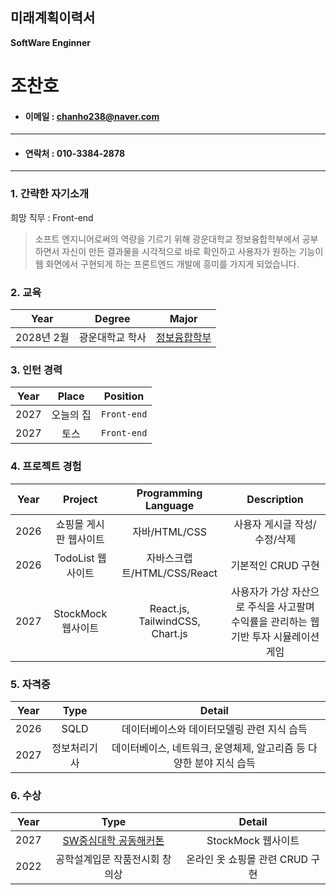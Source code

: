 ## 미래계획이력서
**SoftWare Enginner**
# 조찬호  

- #### 이메일 : chanho238@naver.com
---
- #### 연락처 : 010-3384-2878
---  



### 1. 간략한 자기소개
희망 직무 : Front-end
> 소프트 엔지니어로써의 역량을 기르기 위해 광운대학교 정보융합학부에서 
공부하면서 자신이 만든 결과물을 시각적으로 바로 확인하고 사용자가 원하는 기능이 웹 화면에서 구현되게 하는 프론트엔드 개발에 흥미를 가지게 되었습니다.

### 2. 교육  

| Year | Degree | Major|  
|:---:|:---:|:---:|  
| 2028년 2월 | 광운대학교 학사 |[정보융합학부](https://ic.kw.ac.kr/main/main.php)|

### 3. 인턴 경력  

| Year | Place | Position |
|:---:|:---:|:---:|
| 2027 | 오늘의 집 | `Front-end`|
| 2027 | 토스 | `Front-end` |

### 4. 프로젝트 경험  

|Year|Project|Programming Language| Description|
|:---:|:---:|:---:|:---:|
| 2026 | 쇼핑몰 게시판 웹사이트 | 자바/HTML/CSS | 사용자 게시글 작성/수정/삭제|
| 2026 | TodoList 웹사이트| 자바스크랩트/HTML/CSS/React | 기본적인 CRUD 구현|
| 2027 | StockMock 웹사이트 |React.js, TailwindCSS, Chart.js  | 사용자가 가상 자산으로 주식을 사고팔며 수익률을 관리하는 웹 기반 투자 시뮬레이션 게임

### 5. 자격증  

|Year|Type|Detail|
|:---:|:---:|:---:|
|2026| SQLD| 데이터베이스와 데이터모델링 관련 지식 습득|
|2027| 정보처리기사|데이터베이스, 네트워크, 운영체제, 알고리즘 등 다양한 분야 지식 습득|

### 6. 수상  

|Year|Type|Detail|
|:---:|:---:|:---:|
|2027| [SW중심대학 공동해커톤](https://www.swuniv.kr/) | StockMock 웹사이트 |
|2022| 공학설계입문 작품전시회 창의상| 온라인 옷 쇼핑몰 관련 CRUD 구현|
